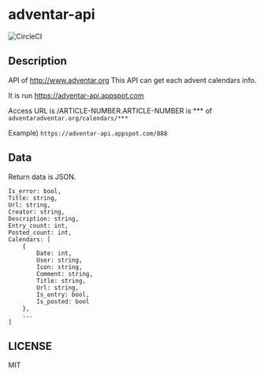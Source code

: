 # adventar-api
![CircleCI](https://circleci.com/gh/taroooyan/adventar-api.svg?style=shield&circle-token=4f414c66211bee0d7e41206a1db98fa157422729)

## Description
API of http://www.adventar.org
This API can get each advent calendars info.

It is run https://adventar-api.appspot.com

Access URL is /ARTICLE-NUMBER.ARTICLE-NUMBER is *** of `adventaradventar.org/calendars/***`

Example) `https://adventar-api.appspot.com/888`

## Data
Return data is JSON.
```
Is_error: bool,
Title: string,
Url: string,
Creator: string,
Description: string,
Entry_count: int,
Posted_count: int,
Calendars: [
    {
        Date: int,
        User: string,
        Icon: string,
        Comment: string,
        Title: string,
        Url: string,
        Is_entry: bool,
        Is_posted: bool
    },
    ...
]
```

## LICENSE
MIT
